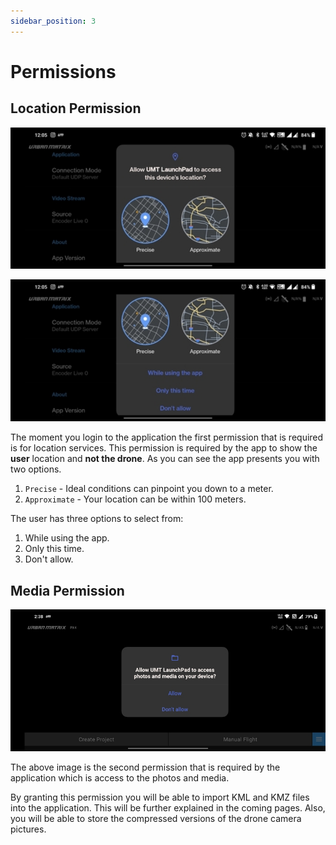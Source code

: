 ```yaml
---
sidebar_position: 3
---
```


# Permissions

## Location Permission

![Location Permission 1](img/permissions-location-1.jpg)

![Location Permission 2](img/permissions-location-2.jpg)


The moment you login to the application the first permission that is required is for location services. This permission
is required by the app to show the **user** location and **not the drone**. As you can see the app presents you with two
options.

1. `Precise` - Ideal conditions can pinpoint you down to a meter.
2. `Approximate` - Your location can be within 100 meters.

The user has three options to select from:

1. While using the app.
2. Only this time.
3. Don't allow.


## Media Permission

![Media Permission](img/permissions-media.jpg)

The above image is the second permission that is required by the application which is access to the photos and media. 

By granting this permission you will be able to import KML and KMZ files into the application. This will be further
explained in the coming pages. Also, you will be able to store the compressed versions of the drone camera pictures.
